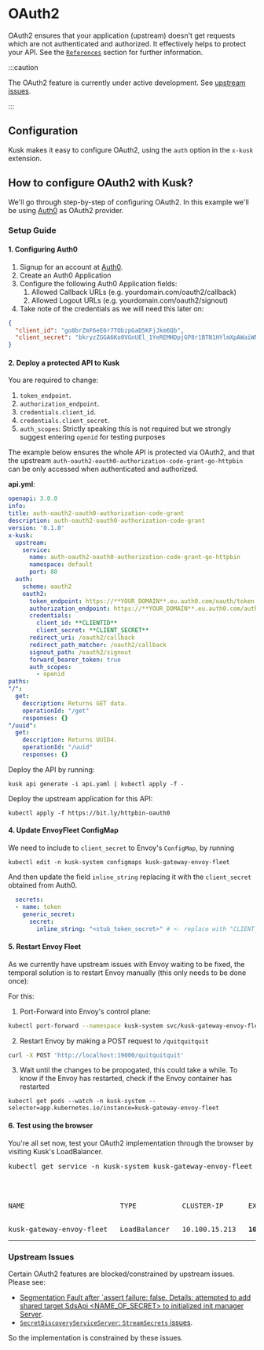 # OAuth2

OAuth2 ensures that your application (upstream) doesn't get requests which are not authenticated and authorized. It effectively helps to protect your API. See the [`References`](./#references) section for further information.

:::caution

The OAuth2 feature is currently under active development. See [upstream issues](#upstream-issues).

:::

## Configuration

Kusk makes it easy to configure OAuth2, using the `auth` option in the `x-kusk` extension.

## How to configure OAuth2 with Kusk? 

We'll go through step-by-step of configuring OAuth2. In this example we'll be using [Auth0](https://auth0.com/) as OAuth2 provider.

### Setup Guide

#### 1. Configuring Auth0

1. Signup for an account at [Auth0](https://auth0.com/).
2. Create an Auth0 Application
3. Configure the following Auth0 Application fields:
    1. Allowed Callback URLs (e.g. yourdomain.com/oauth2/callback)
    2. Allowed Logout URLs (e.g. yourdomain.com/oauth2/signout)
4. Take note of the credentials as we will need this later on:

```json
{
  "client_id": "go8brZmF6eE6r7TObzpGaD5KFjJkm6Qb",
  "client_secret": "bkryzZGGA6Ko0VGnUEl_1YeREMHDpjGP8r1BTN1HYlmXpAWaiWNkD4bqIDuAuCKV"
}
```

#### 2. Deploy a protected API to Kusk

You are required to change:

1. `token_endpoint`.
2. `authorization_endpoint`.
3. `credentials.client_id`.
4. `credentials.client_secret`.
5. `auth_scopes`: Strictly speaking this is not required but we strongly suggest entering `openid` for testing purposes

The example below ensures the whole API is protected via OAuth2, and that the upstream `auth-oauth2-oauth0-authorization-code-grant-go-httpbin` can be only accessed when authenticated and authorized.

**api.yml**:

```yaml
openapi: 3.0.0
info:
title: auth-oauth2-oauth0-authorization-code-grant
description: auth-oauth2-oauth0-authorization-code-grant
version: '0.1.0'
x-kusk:
  upstream:
    service:
      name: auth-oauth2-oauth0-authorization-code-grant-go-httpbin
      namespace: default
      port: 80
  auth:
    scheme: oauth2
    oauth2:
      token_endpoint: https://**YOUR_DOMAIN**.eu.auth0.com/oauth/token
      authorization_endpoint: https://**YOUR_DOMAIN**.eu.auth0.com/authorize
      credentials:
        client_id: **CLIENTID**
        client_secret: **CLIENT_SECRET**
      redirect_uri: /oauth2/callback
      redirect_path_matcher: /oauth2/callback
      signout_path: /oauth2/signout
      forward_bearer_token: true
      auth_scopes:
        - openid
paths:
"/":
  get:
    description: Returns GET data.
    operationId: "/get"
    responses: {}
"/uuid":
  get:
    description: Returns UUID4.
    operationId: "/uuid"
    responses: {}
```

Deploy the API by running: 

```
kusk api generate -i api.yaml | kubectl apply -f -
```

Deploy the upstream application for this API: 

```
kubectl apply -f https://bit.ly/httpbin-oauth0
```

#### 4. Update EnvoyFleet ConfigMap

We need to include to `client_secret` to Envoy's `ConfigMap`, by running 

```
kubectl edit -n kusk-system configmaps kusk-gateway-envoy-fleet
```

And then update the field `inline_string` replacing it with the `client_secret` obtained from Auth0. 

```yaml
  secrets:
  - name: token
    generic_secret:
      secret:
        inline_string: "<stub_token_secret>" # <- replace with "CLIENT_SECRET"
```

#### 5. Restart Envoy Fleet

As we currently have upstream issues with Envoy waiting to be fixed, the temporal solution is to restart Envoy manually (this only needs to be done once): 

For this:

1. Port-Forward into Envoy's control plane: 

```sh
kubectl port-forward --namespace kusk-system svc/kusk-gateway-envoy-fleet 19000:19000
```
2. Restart Envoy by making a POST request to `/quitquitquit`

```sh
curl -X POST 'http://localhost:19000/quitquitquit'
```

3. Wait until the changes to be propogated, this could take a while. To know if the Envoy has restarted, check if the Envoy container has restarted

```
kubectl get pods --watch -n kusk-system --selector=app.kubernetes.io/instance=kusk-gateway-envoy-fleet
```

#### 6. Test using the browser

You're all set now, test your OAuth2 implementation through the browser by visiting Kusk's LoadBalancer. 

<pre>
kubectl get service -n kusk-system kusk-gateway-envoy-fleet
<br />
<br />
NAME                       TYPE           CLUSTER-IP      EXTERNAL-IP      PORT(S)                      AGE
<br />
kusk-gateway-envoy-fleet   LoadBalancer   10.100.15.213   <b>104.198.194.37</b>   80:31833/TCP,443:3083
</pre>

--- 

### Upstream Issues

Certain OAuth2 features are blocked/constrained by upstream issues. Please see:

* [Segmentation Fault after `assert failure: false. Details: attempted to add shared target SdsApi <NAME_OF_SECRET> to initialized init manager Server](https://github.com/envoyproxy/envoy/issues/22678).
* [`SecretDiscoveryServiceServer`: `StreamSecrets` issues](https://github.com/envoyproxy/go-control-plane/issues/581).

So the implementation is constrained by these issues.